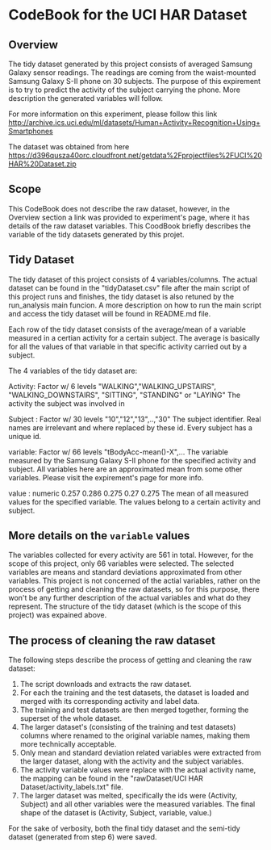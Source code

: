 # CodeBook for the UCI HAR Dataset

## Overview
The tidy dataset generated by this project consists of averaged Samsung Galaxy sensor readings. The readings are coming from the waist-mounted Samsung Galaxy S-II phone on 30 subjects. The purpose of this expirement is to try to predict the activity of the subject carrying the phone. More description the generated variables will follow.

For more information on this experiment, please follow this link http://archive.ics.uci.edu/ml/datasets/Human+Activity+Recognition+Using+Smartphones

The dataset was obtained from here https://d396qusza40orc.cloudfront.net/getdata%2Fprojectfiles%2FUCI%20HAR%20Dataset.zip

## Scope
This CodeBook does not describe the raw dataset, however, in the Overview section a link was provided to experiment's page, where it has details of the raw dataset variables. This CoodBook briefly describes the variable of the tidy datasets generated by this projet.

## Tidy Dataset
The tidy dataset of this project consists of 4 variables/columns. The actual dataset can be found in the "tidyDataset.csv" file after the main script of this project runs and finishes, the tidy dataset is also retuned by the run_analysis main funcion. A more description on how to run the main script and access the tidy dataset will be found in README.md file.

Each row of the tidy dataset consists of the average/mean of a variable measured in a certian activity for a certain subject. The average is basically for all the values of that variable in that specific activity carried out by a subject.

The 4 variables of the tidy dataset are:

Activity: Factor w/ 6 levels "WALKING","WALKING_UPSTAIRS", "WALKING_DOWNSTAIRS", "SITTING", "STANDING" or "LAYING"
The activity the subject was involved in

Subject : Factor w/ 30 levels "10","12","13",..,"30"
The subject identifier. Real names are irrelevant and where replaced by these id. Every subject has a unique id.

variable: Factor w/ 66 levels "tBodyAcc-mean()-X",...
The variable measured by the Samsung Galaxy S-II phone for the specified activity and subject. All variables here are an approximated mean from some other variables. Please visit the expirement's page for more info.

value   : numeric  0.257 0.286 0.275 0.27 0.275
The mean of all measured values for the specified variable. The values belong to a certain activity and subject.

## More details on the `variable` values
The variables collected for every activity are 561 in total. However, for the scope of this project, only 66 variables were selected. The selected variables are means and standard deviations approximated from other variables. This project is not concerned of the actial variables, rather on the process of getting and cleaning the raw datasets, so for this purpose, there won't be any further description of the actual variables and what do they represent. The structure of the tidy dataset (which is the scope of this project) was expained above.

## The process of cleaning the raw dataset
The following steps describe the process of getting and cleaning the raw dataset:

1. The script downloads and extracts the raw dataset.
2. For each the training and the test datasets, the dataset is loaded and merged with its corresponding activity and label data.
3. The training and test datasets are then merged together, forming the superset of the whole dataset.
4. The larger dataset's (consisting of the training and test datasets) columns where renamed to the original variable names, making them more technically acceptable.
5. Only mean and standard deviation related variables were extracted from the larger dataset, along with the activity and the subject variables.
6. The activity variable values were replace with the actual activity name, the mapping can be found in the "rawDataset/UCI HAR Dataset/activity_labels.txt" file.
7. The larger dataset was melted, specifically the ids were (Activity, Subject) and all other variables were the measured variables. The final shape of the dataset is (Activity, Subject, variable, value.)

For the sake of verbosity, both the final tidy dataset and the semi-tidy dataset (generated from step 6) were saved.

